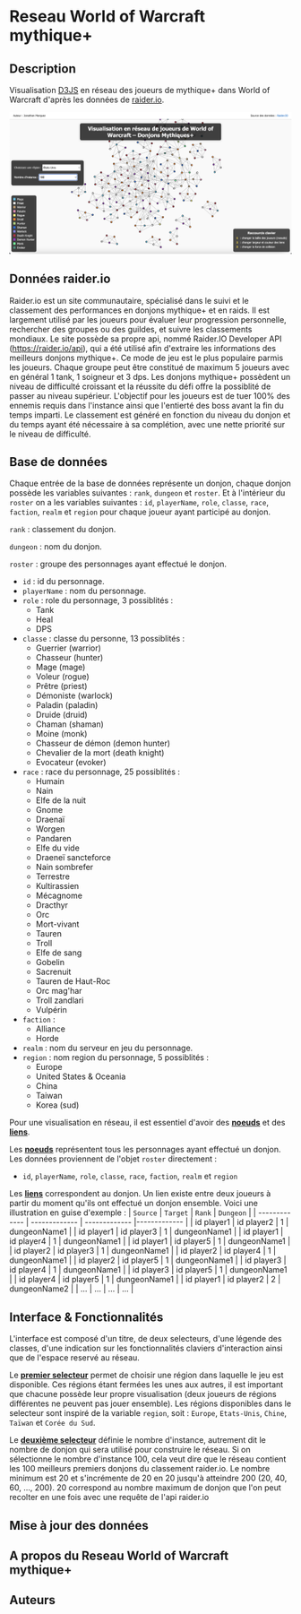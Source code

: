 # Reseau World of Warcraft mythique+

## Description
Visualisation [D3JS](https://d3js.org/) en réseau des joueurs de mythique+ dans World of Warcraft d'après les données de [raider.io](https://raider.io).

![Dashboard view](/figures/dash1.png)

## Données raider.io
Raider.io est un site communautaire, spécialisé dans le suivi et le classement des performances en donjons mythique+ et en raids. Il est largement utilisé par les joueurs pour évaluer leur progression personnelle, rechercher des groupes ou des guildes, et suivre les classements mondiaux. Le site possède sa propre api, nommé Raider.IO Developer API (https://raider.io/api), qui a été utilisé afin d'extraire les informations des meilleurs donjons mythique+. Ce mode de jeu est le plus populaire parmis les joueurs. Chaque groupe peut être constitué de maximum 5 joueurs avec en général 1 tank, 1 soigneur et 3 dps. Les donjons mythique+ possèdent un niveau de difficulté croissant et la réussite du défi offre la possiblité de passer au niveau supérieur. L'objectif pour les joueurs est de tuer 100% des ennemis requis dans l'instance ainsi que l'entierté des boss avant la fin du temps imparti. Le classement est généré en fonction du niveau du donjon et du temps ayant été nécessaire à sa complétion, avec une nette priorité sur le niveau de difficulté.

## Base de données
Chaque entrée de la base de données représente un donjon, chaque donjon possède les variables suivantes : `rank`, `dungeon` et `roster`. Et à l'intérieur du `roster` on a les variables suivantes : `id`, `playerName`, `role`, `classe`, `race`, `faction`, `realm` et `region` pour chaque joueur ayant participé au donjon.

`rank` : classement du donjon.

`dungeon` : nom du donjon.

`roster` : groupe des personnages ayant effectué le donjon.
- `id` : id du personnage.
- `playerName` : nom du personnage.
- `role` : role du personnage, 3 possiblités :
  - Tank
  - Heal
  - DPS
- `classe` : classe du personne, 13 possiblités :
  - Guerrier (warrior)
  - Chasseur (hunter)
  - Mage (mage)
  - Voleur (rogue)
  - Prêtre (priest)
  - Démoniste (warlock)
  - Paladin (paladin)
  - Druide (druid)
  - Chaman (shaman)
  - Moine (monk)
  - Chasseur de démon (demon hunter)
  - Chevalier de la mort (death knight)
  - Evocateur (evoker)
- `race` : race du personnage, 25 possiblités :
  - Humain
  - Nain
  - Elfe de la nuit
  - Gnome
  - Draenaï
  - Worgen
  - Pandaren
  - Elfe du vide
  - Draeneï sancteforce
  - Nain sombrefer
  - Terrestre
  - Kultirassien
  - Mécagnome
  - Dracthyr
  - Orc
  - Mort-vivant
  - Tauren
  - Troll
  - Elfe de sang
  - Gobelin
  - Sacrenuit
  - Tauren de Haut-Roc
  - Orc mag'har
  - Troll zandlari
  - Vulpérin
- `faction` :
  - Alliance
  - Horde
- `realm` : nom du serveur en jeu du personnage.
- `region` : nom region du personnage, 5 possiblités :
  - Europe
  - United States & Oceania
  - China
  - Taiwan
  - Korea (sud)

Pour une visualisation en réseau, il est essentiel d'avoir des <ins>**noeuds**</ins> et des <ins>**liens**</ins>. 

Les <ins>**noeuds**</ins> représentent tous les personnages ayant effectué un donjon. Les données proviennent de l'objet `roster` directement :
- `id`, `playerName`, `role`, `classe`, `race`, `faction`, `realm` et `region`

Les <ins>**liens**</ins> correspondent au donjon. Un lien existe entre deux joueurs à partir du moment qu'ils ont effectué un donjon ensemble. Voici une illustration en guise d'exemple :
| `Source`  | `Target` | `Rank` | `Dungeon` |
| ------------- | ------------- | ------------- |------------- |
| id player1  | id player2  | 1  | dungeonName1 |
| id player1  | id player3  | 1  | dungeonName1 |
| id player1  | id player4  | 1  | dungeonName1 |
| id player1  | id player5  | 1  | dungeonName1 |
| id player2  | id player3  | 1  | dungeonName1 |
| id player2  | id player4  | 1  | dungeonName1 |
| id player2  | id player5  | 1  | dungeonName1 |
| id player3  | id player4  | 1  | dungeonName1 |
| id player3  | id player5  | 1  | dungeonName1 |
| id player4  | id player5  | 1  | dungeonName1 |
| id player1  | id player2  | 2  | dungeonName2 |
| ...  | ...  | ...  | ... |

## Interface & Fonctionnalités

L'interface est composé d'un titre, de deux selecteurs, d'une légende des classes, d'une indication sur les fonctionnalités claviers d'interaction ainsi que de l'espace reservé au réseau.

Le <ins>**premier selecteur**</ins> permet de choisir une région dans laquelle le jeu est disponible. Ces régions étant fermées les unes aux autres, il est important que chacune possède leur propre visualisation (deux joueurs de régions différentes ne peuvent pas jouer ensemble). Les régions disponibles dans le selecteur sont inspiré de la variable `region`, soit : `Europe`, `Etats-Unis`, `Chine`, `Taïwan` et `Corée du Sud`.

Le <ins>**deuxième selecteur**</ins> définie le nombre d'instance, autrement dit le nombre de donjon qui sera utilisé pour construire le réseau. Si on sélectionne le nombre d'instance 100, cela veut dire que le réseau contient les 100 meilleurs premiers donjons du classement raider.io. Le nombre minimum est 20 et s'incrémente de 20 en 20 jusqu'à atteindre 200 (20, 40, 60, ..., 200). 20 correspond au nombre maximum de donjon que l'on peut recolter en une fois avec une requête de l'api raider.io


## Mise à jour des données

## A propos du Reseau World of Warcraft mythique+

## Auteurs
